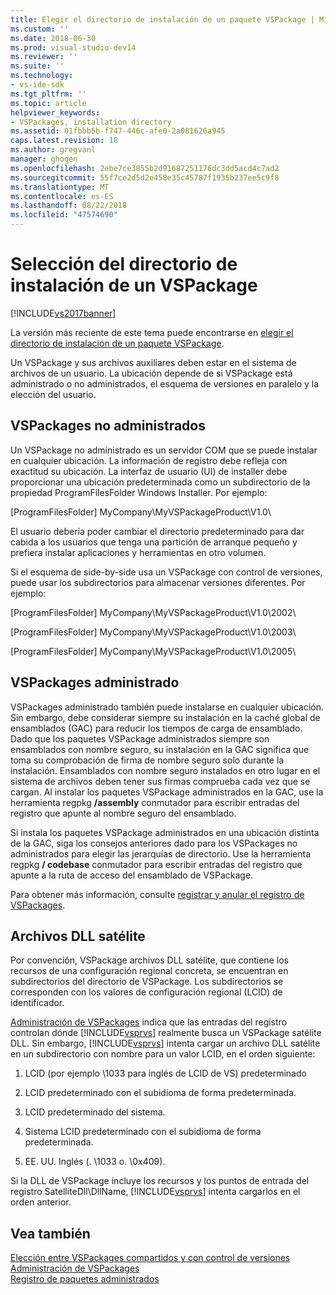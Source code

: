 ```yaml
---
title: Elegir el directorio de instalación de un paquete VSPackage | Microsoft Docs
ms.custom: ''
ms.date: 2018-06-30
ms.prod: visual-studio-dev14
ms.reviewer: ''
ms.suite: ''
ms.technology:
- vs-ide-sdk
ms.tgt_pltfrm: ''
ms.topic: article
helpviewer_keywords:
- VSPackages, installation directory
ms.assetid: 01fbbb5b-f747-446c-afe0-2a081626a945
caps.latest.revision: 18
ms.author: gregvanl
manager: ghogen
ms.openlocfilehash: 2ebe7ce3855b2d91687251176dc3dd5acd4c7ad2
ms.sourcegitcommit: 55f7ce2d5d2e458e35c45787f1935b237ee5c9f8
ms.translationtype: MT
ms.contentlocale: es-ES
ms.lasthandoff: 08/22/2018
ms.locfileid: "47574690"
---
```

# <a name="choosing-the-installation-directory-for-a-vspackage"></a>Selección del directorio de instalación de un VSPackage
[!INCLUDE[vs2017banner](../../includes/vs2017banner.md)]

La versión más reciente de este tema puede encontrarse en [elegir el directorio de instalación de un paquete VSPackage](https://docs.microsoft.com/visualstudio/extensibility/internals/choosing-the-installation-directory-for-a-vspackage).  
  
Un VSPackage y sus archivos auxiliares deben estar en el sistema de archivos de un usuario. La ubicación depende de si VSPackage está administrado o no administrados, el esquema de versiones en paralelo y la elección del usuario.  
  
## <a name="unmanaged-vspackages"></a>VSPackages no administrados  
 Un VSPackage no administrado es un servidor COM que se puede instalar en cualquier ubicación. La información de registro debe refleja con exactitud su ubicación. La interfaz de usuario (UI) de installer debe proporcionar una ubicación predeterminada como un subdirectorio de la propiedad ProgramFilesFolder Windows Installer. Por ejemplo:  
  
 [ProgramFilesFolder] MyCompany\MyVSPackageProduct\V1.0\  
  
 El usuario debería poder cambiar el directorio predeterminado para dar cabida a los usuarios que tenga una partición de arranque pequeño y prefiera instalar aplicaciones y herramientas en otro volumen.  
  
 Si el esquema de side-by-side usa un VSPackage con control de versiones, puede usar los subdirectorios para almacenar versiones diferentes. Por ejemplo:  
  
 [ProgramFilesFolder] MyCompany\MyVSPackageProduct\V1.0\2002\  
  
 [ProgramFilesFolder] MyCompany\MyVSPackageProduct\V1.0\2003\  
  
 [ProgramFilesFolder] MyCompany\MyVSPackageProduct\V1.0\2005\  
  
## <a name="managed-vspackages"></a>VSPackages administrado  
 VSPackages administrado también puede instalarse en cualquier ubicación. Sin embargo, debe considerar siempre su instalación en la caché global de ensamblados (GAC) para reducir los tiempos de carga de ensamblado. Dado que los paquetes VSPackage administrados siempre son ensamblados con nombre seguro, su instalación en la GAC significa que toma su comprobación de firma de nombre seguro solo durante la instalación. Ensamblados con nombre seguro instalados en otro lugar en el sistema de archivos deben tener sus firmas comprueba cada vez que se cargan. Al instalar los paquetes VSPackage administrados en la GAC, use la herramienta regpkg **/assembly** conmutador para escribir entradas del registro que apunte al nombre seguro del ensamblado.  
  
 Si instala los paquetes VSPackage administrados en una ubicación distinta de la GAC, siga los consejos anteriores dado para los VSPackages no administrados para elegir las jerarquías de directorio. Use la herramienta regpkg **/ codebase** conmutador para escribir entradas del registro que apunte a la ruta de acceso del ensamblado de VSPackage.  
  
 Para obtener más información, consulte [registrar y anular el registro de VSPackages](../../extensibility/registering-and-unregistering-vspackages.md).  
  
## <a name="satellite-dlls"></a>Archivos DLL satélite  
 Por convención, VSPackage archivos DLL satélite, que contiene los recursos de una configuración regional concreta, se encuentran en subdirectorios del directorio de VSPackage. Los subdirectorios se corresponden con los valores de configuración regional (LCID) de identificador.  
  
 [Administración de VSPackages](../../extensibility/managing-vspackages.md) indica que las entradas del registro controlan dónde [!INCLUDE[vsprvs](../../includes/vsprvs-md.md)] realmente busca un VSPackage satélite DLL. Sin embargo, [!INCLUDE[vsprvs](../../includes/vsprvs-md.md)] intenta cargar un archivo DLL satélite en un subdirectorio con nombre para un valor LCID, en el orden siguiente:  
  
1.  LCID (por ejemplo \1033 para inglés de LCID de VS) predeterminado  
  
2.  LCID predeterminado con el subidioma de forma predeterminada.  
  
3.  LCID predeterminado del sistema.  
  
4.  Sistema LCID predeterminado con el subidioma de forma predeterminada.  
  
5.  EE. UU. Inglés (. \1033 o. \0x409).  
  
 Si la DLL de VSPackage incluye los recursos y los puntos de entrada del registro SatelliteDll\DllName, [!INCLUDE[vsprvs](../../includes/vsprvs-md.md)] intenta cargarlos en el orden anterior.  
  
## <a name="see-also"></a>Vea también  
 [Elección entre VSPackages compartidos y con control de versiones](../../extensibility/choosing-between-shared-and-versioned-vspackages.md)   
 [Administración de VSPackages](../../extensibility/managing-vspackages.md)   
 [Registro de paquetes administrados](http://msdn.microsoft.com/en-us/f69e0ea3-6a92-4639-8ca9-4c9c210e58a1)

